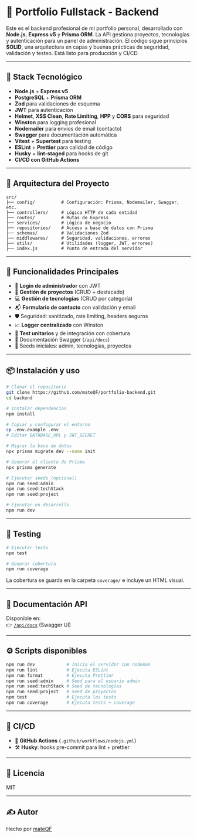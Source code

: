 # 🧠 Portfolio Fullstack - Backend

Este es el backend profesional de mi portfolio personal, desarrollado con **Node.js**, **Express v5** y **Prisma ORM**. La API gestiona proyectos, tecnologías y autenticación para un panel de administración. El código sigue principios **SOLID**, una arquitectura en capas y buenas prácticas de seguridad, validación y testeo. Está listo para producción y CI/CD.

---

## 🚀 Stack Tecnológico

- **Node.js** + **Express v5**
- **PostgreSQL** + **Prisma ORM**
- **Zod** para validaciones de esquema
- **JWT** para autenticación
- **Helmet**, **XSS Clean**, **Rate Limiting**, **HPP** y **CORS** para seguridad
- **Winston** para logging profesional
- **Nodemailer** para envíos de email (contacto)
- **Swagger** para documentación automática
- **Vitest** + **Supertest** para testing
- **ESLint** + **Prettier** para calidad de código
- **Husky** + **lint-staged** para hooks de git
- **CI/CD con GitHub Actions**

---

## 🧱 Arquitectura del Proyecto

```
src/
├── config/          # Configuración: Prisma, Nodemailer, Swagger, etc.
├── controllers/     # Lógica HTTP de cada entidad
├── routes/          # Rutas de Express
├── services/        # Lógica de negocio
├── repositories/    # Acceso a base de datos con Prisma
├── schemas/         # Validaciones Zod
├── middlewares/     # Seguridad, validaciones, errores
├── utils/           # Utilidades (logger, JWT, errores)
├── index.js         # Punto de entrada del servidor
```

---

## 🔐 Funcionalidades Principales

- 🔑 **Login de administrador** con JWT
- 📁 **Gestión de proyectos** (CRUD + destacado)
- 💻 **Gestión de tecnologías** (CRUD por categoría)
- 📬 **Formulario de contacto** con validación y email
- 🛡️ Seguridad: sanitizado, rate limiting, headers seguros
- 📈 **Logger centralizado** con Winston
- 🧪 **Test unitarios** y de integración con cobertura
- 🧾 Documentación Swagger (`/api/docs`)
- 💾 Seeds iniciales: admin, tecnologías, proyectos

---

## 📦 Instalación y uso

```bash
# Clonar el repositorio
git clone https://github.com/mateQF/portfolio-backend.git
cd backend

# Instalar dependencias
npm install

# Copiar y configurar el entorno
cp .env.example .env
# Editar DATABASE_URL y JWT_SECRET

# Migrar la base de datos
npx prisma migrate dev --name init

# Generar el cliente de Prisma
npx prisma generate

# Ejecutar seeds (opcional)
npm run seed:admin
npm run seed:techStack
npm run seed:project

# Ejecutar en desarrollo
npm run dev
```

---

## 🧪 Testing

```bash
# Ejecutar tests
npm test

# Generar cobertura
npm run coverage
```

La cobertura se guarda en la carpeta `coverage/` e incluye un HTML visual.

---

## 📄 Documentación API

Disponible en:  
👉 [`/api/docs`](http://localhost:3000/api/docs) (Swagger UI)

---

## ⚙️ Scripts disponibles

```bash
npm run dev            # Inicia el servidor con nodemon
npm run lint           # Ejecuta ESLint
npm run format         # Ejecuta Prettier
npm run seed:admin     # Seed para el usuario admin
npm run seed:techStack # Seed de tecnologías
npm run seed:project   # Seed de proyectos
npm test               # Ejecuta los tests
npm run coverage       # Ejecuta tests + coverage
```

---

## 🔄 CI/CD

- 🚀 **GitHub Actions** (`.github/workflows/nodejs.yml`)
- 🛠️ **Husky**: hooks pre-commit para lint + prettier

---

## 📝 Licencia

MIT

---

## ✍️ Autor

Hecho por [mateQF](https://github.com/mateQF)
